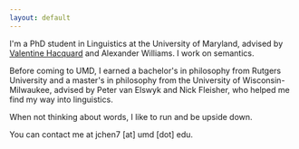 ```yaml
---
layout: default
---
```


I'm a PhD student in Linguistics at the University of Maryland, advised by [Valentine Hacquard](https://valentinehacquard.org) and Alexander Williams. I work on semantics.

Before coming to UMD, I earned a bachelor's in philosophy from Rutgers University and a master's in philosophy from the University of Wisconsin-Milwaukee, advised by Peter van Elswyk and Nick Fleisher, who helped me find my way into linguistics.

When not thinking about words, I like to run and be upside down.

You can contact me at jchen7 [at] umd [dot] edu.


